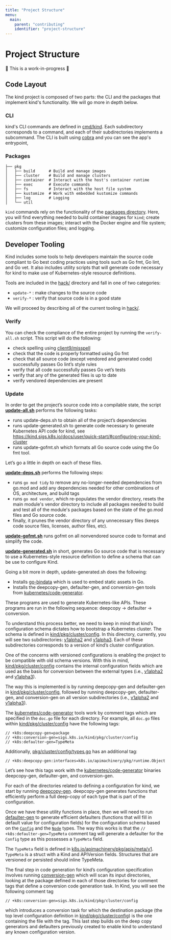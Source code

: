 ```yaml
---
title: "Project Structure"
menu:
  main:
    parent: "contributing"
    identifier: "project-structure"
---
```

# Project Structure

🚧 This is a work-in-progress 🚧

## Code Layout
The kind project is composed of two parts: the CLI and the packages that        
implement kind's functionality.
We will go more in depth below.

### CLI

kind's CLI commands are defined in [cmd/kind][cmd].
Each subdirectory corresponds to a command, and each of their subdirectories
implements a subcommand.
The CLI is built using [cobra][cobra] and you can see the app's entrypoint,

### Packages
```
├── pkg
│   ├── build      # Build and manage images
│   ├── cluster    # Build and manage clusters
│   ├── container  # Interact with the host's container runtime
│   ├── exec       # Execute commands
│   ├── fs         # Interact with the host file system
│   ├── kustomize  # Work with embedded kustomize commands
│   ├── log        # Logging
│   └── util
```
`kind` commands rely on the functionality of the [packages directory][pkg].
Here, you will find everything needed to build container images for `kind`;
create clusters from these images; interact with the Docker engine and file system; customize configuration files; and logging.


## Developer Tooling
Kind includes some tools to help developers maintain the source code compliant to Go best coding practices using tools such as Go fmt, Go lint, and Go vet. It also includes utility scripts that will generate code necessary for kind to make use of Kubernetes-style resource definitions.

Tools are included in the [hack/][hack] directory and fall in one of two categories:

* `update-*` : make changes to the source code
* `verify-*` : verify that source code is in a good state

We will proceed by describing all of the current tooling in [hack/][hack].

### Verify
You can check the compliance of the entire project by running the `verify-all.sh` script. This script will do the following:

* check spelling using [client9/misspell](https://github.com/client9/misspell)
* check that the code is properly formatted using Go fmt
* check that all source code (except vendored and generated code) successfully passes Go lint’s style rules
* verify that all code successfully passes Go vet’s tests
* verify that any of the generated files is up to date
* verify vendored dependencies are present


### Update
In order to get the project’s source code into a compilable state, the script
**[update-all.sh](https://sigs.k8s.io/kind/hack/update-all.sh)** performs the following tasks:

* runs update-deps.sh to obtain all of the project’s dependencies
* runs update-generated.sh to generate code necessary to generate Kubernetes API code for kind, see https://kind.sigs.k8s.io/docs/user/quick-start/#configuring-your-kind-cluster
* runs update-gofmt.sh which formats all Go source code using the Go fmt tool.

Let’s go a little in depth on each of these files.

**[update-deps.sh](https://sigs.k8s.io/kind/hack/update-deps.sh)** performs the following steps:

* runs `go mod tidy` to remove any no-longer-needed dependencies from go.mod and add any dependencies needed for other combinations of OS, architecture, and build tags
* runs `go mod vendor`, which re-populates the vendor directory, resets the main module's vendor directory to include all packages needed to build and test all of the module's packages based on the state of the go.mod files and Go source code.
* finally, it prunes the vendor directory of any unnecessary files (keeps code source files, licenses, author files, etc).

**[update-gofmt.sh](https://sigs.k8s.io/kind/hack/update-gofmt.sh)** runs gofmt on all nonvendored source code to format and simplify the code.

**[update-generated.sh](https://sigs.k8s.io/kind/hack/update-generated.sh)** in short, generates Go source code that is necessary to use a Kubernetes-style resource definition to define a schema that can be use to configure Kind.

Going a bit more in depth, update-generated.sh does the following:

* Installs [go-bindata](https://github.com/jteeuwen/go-bindata) which is used to embed static assets in Go.
* Installs the deepcopy-gen, defaulter-gen, and conversion-gen tools from [kubernetes/code-generator](https://github.com/kubernetes/code-generator).

These programs are used to generate Kubernetes-like APIs. These programs are run in the following sequence: deepcopy -> defaulter -> conversion.

To understand this process better, we need to keep in mind that kind’s configuration schema dictates how to bootstrap a Kubernetes cluster. The schema is defined in
[kind/pkg/cluster/config](https://sigs.k8s.io/kind/pkg/cluster/config).
In this directory, currently, you will see two subdirectories:
[v1alpha2][v1alpha2] and [v1alpha3][v1alpha3].
Each of these subdirectories corresponds to a version of kind’s cluster configuration.

One of the concerns with versioned configurations is enabling the project to be compatible with old schema versions.
With this in mind, [kind/pkg/cluster/config](https://sigs.k8s.io/kind/pkg/cluster/config) contains the internal configuration fields
which are used as the basis for conversion between the external types
(i.e., [v1alpha2][v1alpha2] and [v1alpha3][v1alpha3]).

The way this is implemented is by running deepcopy-gen and defaulter-gen in
[kind/pkg/cluster/config](https://sigs.k8s.io/kind/pkg/cluster/config),
followed by running deepcopy-gen, defaulter-gen, and conversion-gen on all version subdirectories
(i.e., [v1alpha2][v1alpha2] and [v1alpha3][v1alpha3]).

The [kubernetes/code-generator](https://github.com/kubernetes/code-generator) tools work by comment tags which are specified in the `doc.go` file for each directory. For example, all `doc.go` files within [kind/pkg/cluster/config](https://sigs.k8s.io/kind/pkg/cluster/config) have the following tags:
```
// +k8s:deepcopy-gen=package
// +k8s:conversion-gen=sigs.k8s.io/kind/pkg/cluster/config
// +k8s:defaulter-gen=TypeMeta
```

Additionally, [pkg/cluster/config/types.go](https://sigs.k8s.io/kind/pkg/cluster/config/types.go) has an additional tag:
```
// +k8s:deepcopy-gen:interfaces=k8s.io/apimachinery/pkg/runtime.Object
```

Let’s see how this tags work with the
[kubernetes/code-generator](https://github.com/kubernetes/code-generator)
binaries deepcopy-gen, defaulter-gen, and conversion-gen.

For each of the directories related to defining a configuration for kind, we start by running [deepcopy-gen](https://godoc.org/k8s.io/code-generator/cmd/deepcopy-gen). deepcopy-gen generates functions that efficiently perform a full deep-copy of each type that is part of the configuration.

Once we have these utility functions in place, then we will need to run
[defaulter-gen](https://godoc.org/k8s.io/code-generator/cmd/defaulter-gen)
to generate efficient defaulters (functions that will fill in default value for configuration fields) for the configuration schema based on the
[`Config`](https://sigs.k8s.io/kind/pkg/cluster/config/types.go)
and the [`Node`](https://sigs.k8s.io/kind/pkg/cluster/config/types.go) types.
The way this works is that the
`// +k8s:defaulter-gen=TypeMeta`
comment tag will generate a defaulter for the `Config` type as this possesses a `TypeMeta` field.

The `TypeMeta` field is defined in
[k8s.io/apimachinery/pkg/apis/meta/v1](https://godoc.org/k8s.io/apimachinery/pkg/apis/meta/v1#TypeMeta).
`TypeMeta` is a struct with a Kind and APIVersion fields. Structures that are versioned or persisted should inline TypeMeta.


The final step in code generation for kind’s configuration specification involves running
[conversion-gen](https://godoc.org/k8s.io/code-generator/cmd/conversion-gen)
which will scan its input directories, looking at the package defined in each of those directories for comment tags that define a conversion code generation task. In Kind, you will see the following comment tag
```
// +k8s:conversion-gen=sigs.k8s.io/kind/pkg/cluster/config
```
which introduces a conversion task for which the destination package (the top level configuration definition in [kind/pkg/cluster/config](https://sigs.k8s.io/kind/pkg/cluster/config)) is the one containing the file with the tag.
This last step builds on the deep copy generators and defaulters previously created to enable kind to understand any known configuration version.




[cobra]: https://github.com/spf13/cobra
[cmd]: https://sigs.k8s.io/kind/cmd/kind/
[hack]: https://sigs.k8s.io/kind/hack/
[kind.go]: https://sigs.k8s.io/kind/cmd/kind/kind.go
[pkg]: https://sigs.k8s.io/kind/pkg
[v1alpha2]: https://sigs.k8s.io/kind/pkg/cluster/config/v1alpha2
[v1alpha3]: https://sigs.k8s.io/kind/pkg/cluster/config/v1alpha3
